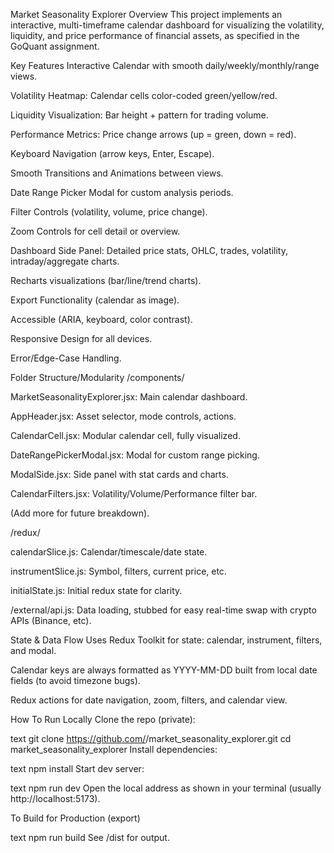 Market Seasonality Explorer
Overview
This project implements an interactive, multi-timeframe calendar dashboard for visualizing the volatility, liquidity, and price performance of financial assets, as specified in the GoQuant assignment.

Key Features
Interactive Calendar with smooth daily/weekly/monthly/range views.

Volatility Heatmap: Calendar cells color-coded green/yellow/red.

Liquidity Visualization: Bar height + pattern for trading volume.

Performance Metrics: Price change arrows (up = green, down = red).

Keyboard Navigation (arrow keys, Enter, Escape).

Smooth Transitions and Animations between views.

Date Range Picker Modal for custom analysis periods.

Filter Controls (volatility, volume, price change).

Zoom Controls for cell detail or overview.

Dashboard Side Panel: Detailed price stats, OHLC, trades, volatility, intraday/aggregate charts.

Recharts visualizations (bar/line/trend charts).

Export Functionality (calendar as image).

Accessible (ARIA, keyboard, color contrast).

Responsive Design for all devices.

Error/Edge-Case Handling.

Folder Structure/Modularity
/components/

MarketSeasonalityExplorer.jsx: Main calendar dashboard.

AppHeader.jsx: Asset selector, mode controls, actions.

CalendarCell.jsx: Modular calendar cell, fully visualized.

DateRangePickerModal.jsx: Modal for custom range picking.

ModalSide.jsx: Side panel with stat cards and charts.

CalendarFilters.jsx: Volatility/Volume/Performance filter bar.

(Add more for future breakdown).

/redux/

calendarSlice.js: Calendar/timescale/date state.

instrumentSlice.js: Symbol, filters, current price, etc.

initialState.js: Initial redux state for clarity.

/external/api.js: Data loading, stubbed for easy real-time swap with crypto APIs (Binance, etc).

State & Data Flow
Uses Redux Toolkit for state: calendar, instrument, filters, and modal.

Calendar keys are always formatted as YYYY-MM-DD built from local date fields (to avoid timezone bugs).

Redux actions for date navigation, zoom, filters, and calendar view.

How To Run Locally
Clone the repo (private):

text
git clone https://github.com/<YourUsername>/market_seasonality_explorer.git
cd market_seasonality_explorer
Install dependencies:

text
npm install
Start dev server:

text
npm run dev
Open the local address as shown in your terminal (usually http://localhost:5173).

To Build for Production (export)

text
npm run build
See /dist for output.